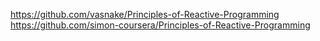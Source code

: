 https://github.com/vasnake/Principles-of-Reactive-Programming
https://github.com/simon-coursera/Principles-of-Reactive-Programming